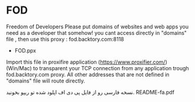 # FOD
Freedom of Developers
Please put domains of websites and web apps you need as a developer that somehow! you cant access directly  in "domains" file , then use this proxy :
fod.backtory.com:8118

* FOD.ppx

Import this file in proxifire application (https://www.proxifier.com/) (Win/Mac) to transparent your TCP connection from any application trough fod.backtory.com proxy.
All other addresses that are not defined in "domains" file will route directly.


نسخه فارسی رو از فایل  پی دی اف  اپلود شده  تو ریپو بخونید.
README-fa.pdf
